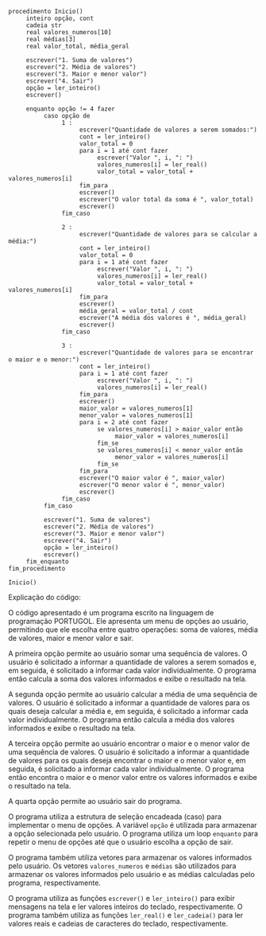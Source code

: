 ```PORTUGOL
procedimento Inicio()
     inteiro opção, cont
     cadeia str
     real valores_numeros[10]
     real médias[3]
     real valor_total, média_geral
     
     escrever("1. Suma de valores")
     escrever("2. Média de valores")
     escrever("3. Maior e menor valor")
     escrever("4. Sair")
     opção = ler_inteiro()
     escrever()
     
     enquanto opção != 4 fazer
          caso opção de
               1 :
                    escrever("Quantidade de valores a serem somados:")
                    cont = ler_inteiro()
                    valor_total = 0
                    para i = 1 até cont fazer
                         escrever("Valor ", i, ": ")
                         valores_numeros[i] = ler_real()
                         valor_total = valor_total + valores_numeros[i]
                    fim_para
                    escrever()
                    escrever("O valor total da soma é ", valor_total)
                    escrever()
               fim_caso
               
               2 :
                    escrever("Quantidade de valores para se calcular a média:")
                    cont = ler_inteiro()
                    valor_total = 0
                    para i = 1 até cont fazer
                         escrever("Valor ", i, ": ")
                         valores_numeros[i] = ler_real()
                         valor_total = valor_total + valores_numeros[i]
                    fim_para
                    escrever()
                    média_geral = valor_total / cont
                    escrever("A média dos valores é ", média_geral)
                    escrever()
               fim_caso
               
               3 :
                    escrever("Quantidade de valores para se encontrar o maior e o menor:")
                    cont = ler_inteiro()
                    para i = 1 até cont fazer
                         escrever("Valor ", i, ": ")
                         valores_numeros[i] = ler_real()
                    fim_para
                    escrever()
                    maior_valor = valores_numeros[1]
                    menor_valor = valores_numeros[1]
                    para i = 2 até cont fazer
                         se valores_numeros[i] > maior_valor então
                              maior_valor = valores_numeros[i]
                         fim_se
                         se valores_numeros[i] < menor_valor então
                              menor_valor = valores_numeros[i]
                         fim_se
                    fim_para
                    escrever("O maior valor é ", maior_valor)
                    escrever("O menor valor é ", menor_valor)
                    escrever()
               fim_caso
          fim_caso
          
          escrever("1. Suma de valores")
          escrever("2. Média de valores")
          escrever("3. Maior e menor valor")
          escrever("4. Sair")
          opção = ler_inteiro()
          escrever()
     fim_enquanto
fim_procedimento

Inicio()
```

Explicação do código:

O código apresentado é um programa escrito na linguagem de programação PORTUGOL. Ele apresenta um menu de opções ao usuário, permitindo que ele escolha entre quatro operações: soma de valores, média de valores, maior e menor valor e sair.

A primeira opção permite ao usuário somar uma sequência de valores. O usuário é solicitado a informar a quantidade de valores a serem somados e, em seguida, é solicitado a informar cada valor individualmente. O programa então calcula a soma dos valores informados e exibe o resultado na tela.

A segunda opção permite ao usuário calcular a média de uma sequência de valores. O usuário é solicitado a informar a quantidade de valores para os quais deseja calcular a média e, em seguida, é solicitado a informar cada valor individualmente. O programa então calcula a média dos valores informados e exibe o resultado na tela.

A terceira opção permite ao usuário encontrar o maior e o menor valor de uma sequência de valores. O usuário é solicitado a informar a quantidade de valores para os quais deseja encontrar o maior e o menor valor e, em seguida, é solicitado a informar cada valor individualmente. O programa então encontra o maior e o menor valor entre os valores informados e exibe o resultado na tela.

A quarta opção permite ao usuário sair do programa.

O programa utiliza a estrutura de seleção encadeada (caso) para implementar o menu de opções. A variável `opção` é utilizada para armazenar a opção selecionada pelo usuário. O programa utiliza um loop `enquanto` para repetir o menu de opções até que o usuário escolha a opção de sair.

O programa também utiliza vetores para armazenar os valores informados pelo usuário. Os vetores `valores_numeros` e `médias` são utilizados para armazenar os valores informados pelo usuário e as médias calculadas pelo programa, respectivamente.

O programa utiliza as funções `escrever()` e `ler_inteiro()` para exibir mensagens na tela e ler valores inteiros do teclado, respectivamente. O programa também utiliza as funções `ler_real()` e `ler_cadeia()` para ler valores reais e cadeias de caracteres do teclado, respectivamente.